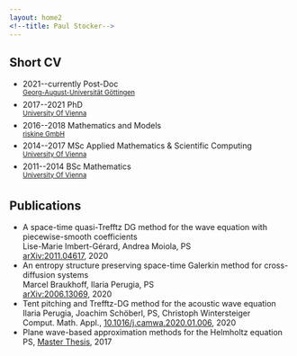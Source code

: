 ```yaml
---
layout: home2
<!--title: Paul Stocker-->
---
```


Short CV
------------

  * 2021--currently Post-Doc  
  <sup>[Georg-August-Universität Göttingen](https://www.uni-goettingen.de/en/630954.html)</sup>
  * 2017--2021 PhD  
  <sup>[University Of Vienna](https://npde.tuwien.ac.at/)</sup>
  * 2016--2018 Mathematics and Models  
  <sup>[riskine GmbH](https://riskine.com)</sup>
  * 2014--2017 MSc Applied Mathematics & Scientific Computing  
  <sup>[University Of Vienna](https://mathematik.univie.ac.at/)</sup>
  * 2011--2014 BSc Mathematics  
  <sup>[University Of Vienna](https://mathematik.univie.ac.at/)</sup>

Publications
------------
  * A space-time quasi-Trefftz DG method for the wave equation with piecewise-smooth coefficients  
Lise-Marie Imbert-Gérard, Andrea Moiola, PS  
[arXiv:2011.04617](https://arxiv.org/abs/2011.04617), 2020
  * An entropy structure preserving space-time Galerkin method for cross-diffusion systems  
Marcel Braukhoff, Ilaria Perugia, PS  
[arXiv:2006.13069](https://arxiv.org/abs/2006.13069), 2020
  * Tent pitching and Trefftz-DG method for the acoustic wave equation  
Ilaria Perugia, Joachim Schöberl, PS, Christoph Wintersteiger   
Comput. Math. Appl., [10.1016/j.camwa.2020.01.006](https://doi.org/10.1016/j.camwa.2020.01.006), 2020
  *  Plane wave-based approximation methods for the Helmholtz equation  
PS,  [Master Thesis](http://othes.univie.ac.at/47577/), 2017

